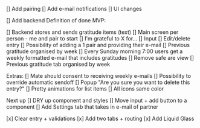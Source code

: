 [] Add pairing
[] Add e-mail notifications
[] UI changes

[] Add backend
Definition of done MVP:

[] Backend stores and sends gratitude items (text)
[] Main screen per person - me and pair to start
[] I'm grateful to X for...
[] Input
[] Edit/delete entry
[] Possibility of adding a 1 pair and providing their e-mail
[] Previous gratitude organised by week
[] Every Sunday morning 7:00 users get a weekly formatted e-mail that includes gratitudes
[] Remove safe are view
[] Previous gratitude tab organised by week

Extras:
[] Mate should consent to receiving weekly e-mails
[] Possibility to override automatic sendoff
[] Popup "Are you sure you want to delete this entry?"
[] Pretty animations for list items
[] All icons same color

Next up
[] DRY up component and styles
[] Move input + add button to a component
[] Add Settings tab that takes in e-mail of partner

[x] Clear entry + validations
[x] Add two tabs + routing
[x] Add Liquid Glass
